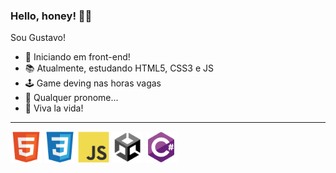 ### Hello, honey! 🌈💬
Sou Gustavo!

- 📝 Iniciando em front-end!
- 📚 Atualmente, estudando HTML5, CSS3 e JS
- 🕹 Game deving nas horas vagas
- 🌻 Qualquer pronome...
- 🎠 Viva la vida!
<hr>
<div>
  <img src='https://github.com/devicons/devicon/blob/master/icons/html5/html5-original.svg' alt='...' width='50px'>
  <img src='https://github.com/devicons/devicon/blob/master/icons/css3/css3-original.svg' alt='...' width='50px'>
  <img src='https://github.com/devicons/devicon/blob/master/icons/javascript/javascript-original.svg' alt='...' width='50px'>
  <img src='https://github.com/devicons/devicon/blob/master/icons/unity/unity-original.svg' alt='...' width='50px'>
  <img src='https://github.com/devicons/devicon/blob/master/icons/csharp/csharp-original.svg' alt='...' width='50px'>
</div>
